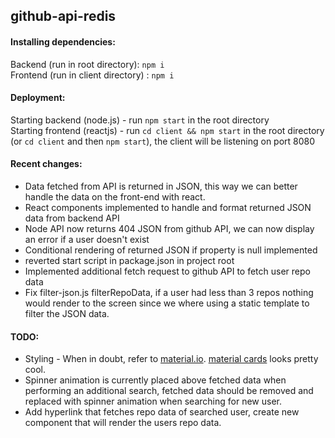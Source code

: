 ## github-api-redis

#### Installing dependencies:  
Backend (run in root directory): `npm i`  
Frontend (run in client directory) : `npm i`

#### Deployment:  
Starting backend (node.js) - run `npm start` in the root directory  
Starting frontend (reactjs) - run `cd client && npm start` in the root directory (or `cd client` and then `npm start`), the client will
be listening on port 8080

#### Recent changes:
- Data fetched from API is returned in JSON, this way we can better handle the data on the front-end with react.
- React components implemented to handle and format returned JSON data from backend API
- Node API now returns 404 JSON from github API, we can now display an error if a user doesn't exist
- Conditional rendering of returned JSON if property is null implemented
- reverted start script in package.json in project root
- Implemented additional fetch request to github API to fetch user repo data
- Fix filter-json.js filterRepoData, if a user had less than 3 repos nothing would render to the screen since we where using
a static template to filter the JSON data.

#### TODO:
- Styling - When in doubt, refer to [material.io](https://material.io). [material cards](https://www.material.io/components/cards) looks pretty cool.
- Spinner animation is currently placed above fetched data when performing an additional search,
fetched data should be removed and replaced with spinner animation when searching for new user.
- Add hyperlink that fetches repo data of searched user, create new component that will render the users repo data.
